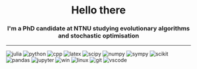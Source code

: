 <h1 align="center">Hello there</h1>
<h3 align="center">I'm a PhD candidate at NTNU studying evolutionary algorithms and stochastic optimisation</h3>

<hr>

![julia](https://img.shields.io/badge/-Julia-00509e?style=flat&logo=julia&logoColor=white)
![python](https://img.shields.io/badge/-Python-00509e?style=flat&logo=python&logoColor=white)
![cpp](https://img.shields.io/badge/-C++-00509e?style=flat&logo=cplusplus)
![latex](https://img.shields.io/badge/-LaTeX-00509e?style=flat&logo=latex)
![scipy](https://img.shields.io/badge/-SciPy-00509e?style=flat&logo=scipy)
![numpy](https://img.shields.io/badge/-NumPy-00509e?style=flat&logo=numpy)
![sympy](https://img.shields.io/badge/-SymPy-00509e?style=flat&logo=sympy)
![scikit](https://img.shields.io/badge/-scikit--learn-00509e?style=flat&logo=scikitlearn)
![pandas](https://img.shields.io/badge/-pandas-00509e?style=flat&logo=pandas)
![jupyter](https://img.shields.io/badge/-Jupyter-00509e?style=flat&logo=jupyter)
![win](https://img.shields.io/badge/-Win-00509e?style=flat&logo=windows)
![linux](https://img.shields.io/badge/-Linux-00509e?style=flat&logo=linux)
![git](https://img.shields.io/badge/-git-00509e?style=flat&logo=git)
![vscode](https://img.shields.io/badge/-VS_Code-00509e?style=flat&logo=visualstudiocode)
